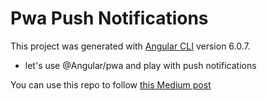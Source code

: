 # Pwa Push Notifications

This project was generated with [Angular CLI](https://github.com/angular/angular-cli) version 6.0.7.

* let's use @Angular/pwa and play with push notifications

You can use this repo to follow [this Medium post](https://medium.com/)
